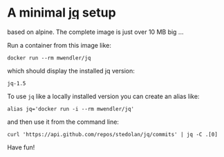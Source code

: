 # A minimal [jq](https://stedolan.github.io/jq/) setup

based on alpine. The complete image is just over 10 MB big ...

Run a container from this image like:

    docker run --rm mwendler/jq

which should display the installed jq version:

    jq-1.5

To use `jq` like a locally installed version you can create an alias like:

    alias jq='docker run -i --rm mwendler/jq'

and then use it from the command line:

    curl 'https://api.github.com/repos/stedolan/jq/commits' | jq -C .[0]


Have fun!
